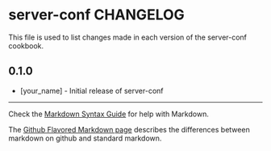 server-conf CHANGELOG
=====================

This file is used to list changes made in each version of the server-conf cookbook.

0.1.0
-----
- [your_name] - Initial release of server-conf

- - -
Check the [Markdown Syntax Guide](http://daringfireball.net/projects/markdown/syntax) for help with Markdown.

The [Github Flavored Markdown page](http://github.github.com/github-flavored-markdown/) describes the differences between markdown on github and standard markdown.
